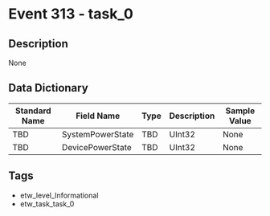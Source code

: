 # Event 313 - task_0

## Description
None

## Data Dictionary
|Standard Name|Field Name|Type|Description|Sample Value|
|---|---|---|---|---|
|TBD|SystemPowerState|TBD|UInt32|None|None|
|TBD|DevicePowerState|TBD|UInt32|None|None|

## Tags
* etw_level_Informational
* etw_task_task_0